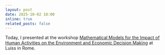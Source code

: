 ```yaml
---
layout: post
date: 2025-10-02 18:00
inline: true
related_posts: false
---
```


Today, I presented at the workshop [Mathematical Models for the Impact of Human Activities on the Environment and Economic Decision Making](https://sites.google.com/view/workshopprin20223pnj8k/) at Luiss in Rome.